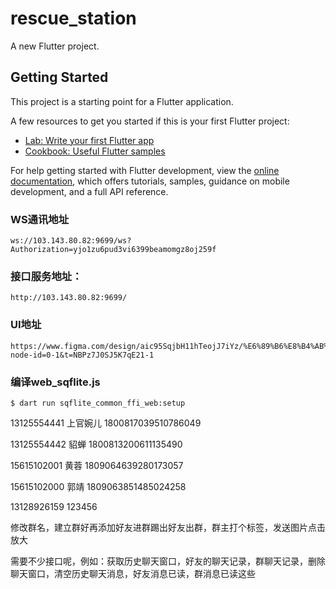 # rescue_station

A new Flutter project.

## Getting Started

This project is a starting point for a Flutter application.

A few resources to get you started if this is your first Flutter project:

- [Lab: Write your first Flutter app](https://docs.flutter.dev/get-started/codelab)
- [Cookbook: Useful Flutter samples](https://docs.flutter.dev/cookbook)

For help getting started with Flutter development, view the
[online documentation](https://docs.flutter.dev/), which offers tutorials,
samples, guidance on mobile development, and a full API reference.


 ### WS通讯地址
    ws://103.143.80.82:9699/ws?Authorization=yjo1zu6pud3vi6399beamomgz8oj259f

 ### 接口服务地址：
    http://103.143.80.82:9699/

 ### UI地址
    https://www.figma.com/design/aic95SqjbH11hTeojJ7iYz/%E6%89%B6%E8%B4%AB%E9%A1%B9%E7%9B%AE?node-id=0-1&t=NBPz7J0SJ5K7qE21-1

 ### 编译web_sqflite.js
    $ dart run sqflite_common_ffi_web:setup


13125554441 上官婉儿 1800817039510786049

13125554442 貂蝉 1800813200611135490

15615102001 黄蓉 1809064639280173057

15615102000 郭靖 1809063851485024258

13128926159   123456




修改群名，建立群好再添加好友进群踢出好友出群，群主打个标签，发送图片点击放大







需要不少接口呢，例如：获取历史聊天窗口，好友的聊天记录，群聊天记录，删除聊天窗口，清空历史聊天消息，好友消息已读，群消息已读这些
















